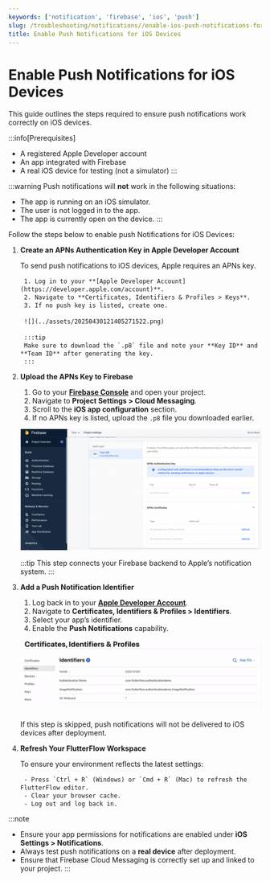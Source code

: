 ```yaml
---
keywords: ['notification', 'firebase', 'ios', 'push']
slug: /troubleshooting/notifications//enable-ios-push-notifications-for-ios-devices
title: Enable Push Notifications for iOS Devices
---
```


# Enable Push Notifications for iOS Devices

This guide outlines the steps required to ensure push notifications work correctly on iOS devices.

:::info[Prerequisites]
- A registered Apple Developer account
- An app integrated with Firebase
- A real iOS device for testing (not a simulator)
:::

:::warning
Push notifications will **not** work in the following situations:

- The app is running on an iOS simulator.
- The user is not logged in to the app.
- The app is currently open on the device.
:::

Follow the steps below to enable push Notifications for iOS Devices:

1. **Create an APNs Authentication Key in Apple Developer Account**

    To send push notifications to iOS devices, Apple requires an APNs key.

        1. Log in to your **[Apple Developer Account](https://developer.apple.com/account)**.
        2. Navigate to **Certificates, Identifiers & Profiles > Keys**.
        3. If no push key is listed, create one.

        ![](../assets/20250430121405271522.png)

        :::tip
        Make sure to download the `.p8` file and note your **Key ID** and **Team ID** after generating the key.
        :::
2. **Upload the APNs Key to Firebase**

    1. Go to your **[Firebase Console](https://console.firebase.google.com/)** and open your project.
    2. Navigate to **Project Settings > Cloud Messaging**.
    3. Scroll to the **iOS app configuration** section.
    4. If no APNs key is listed, upload the `.p8` file you downloaded earlier.

    ![](../assets/20250430121405587477.png)

    :::tip
    This step connects your Firebase backend to Apple’s notification system.
    :::

3. **Add a Push Notification Identifier**

    1. Log back in to your **[Apple Developer Account](https://developer.apple.com/account)**.
    2. Navigate to **Certificates, Identifiers & Profiles > Identifiers**.
    3. Select your app’s identifier.
    4. Enable the **Push Notifications** capability.

    ![](../assets/20250430121405921022.png)

    If this step is skipped, push notifications will not be delivered to iOS devices after deployment.

4. **Refresh Your FlutterFlow Workspace**

    To ensure your environment reflects the latest settings:

        - Press `Ctrl + R` (Windows) or `Cmd + R` (Mac) to refresh the FlutterFlow editor.
        - Clear your browser cache.
        - Log out and log back in.

:::note
- Ensure your app permissions for notifications are enabled under **iOS Settings > Notifications**.
- Always test push notifications on a **real device** after deployment.
- Ensure that Firebase Cloud Messaging is correctly set up and linked to your project.
:::